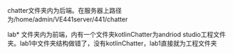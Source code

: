 chatter文件夹内为后端。在服务器上路径为/home/admin/VE441server/441/chatter

lab* 文件夹内为前端，内有一个文件夹kotlinChatter为andriod studio工程文件夹。lab1中文件夹结构做错了，没有kotlinChatter，lab1直接就为工程文件夹